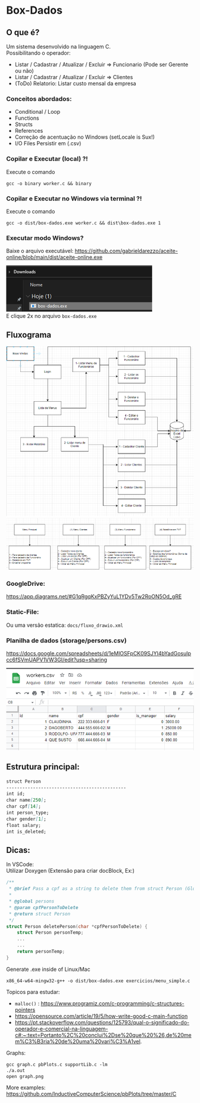 # Box-Dados
## O que é?
Um sistema desenvolvido na linguagem C.  
Possibilitando o operador:
- Listar / Cadastrar / Atualizar / Excluir => Funcionario (Pode ser Gerente ou não)
- Listar / Cadastrar / Atualizar / Excluir => Clientes
- (ToDo) Relatorio: Listar custo mensal da empresa


### Conceitos abordados:
- Conditional / Loop 
- Functions 
- Structs 
- References
- Correção de acentuação no Windows (setLocale is Sux!)
- I/O Files Persistir em (.csv)  


### Copilar e Executar (local) ?!  
Execute o comando
```shell
gcc -o binary worker.c && binary
```

### Copilar e Executar no Windows via terminal ?!
Execute o comando
```shell
gcc -o dist/box-dados.exe worker.c && dist\box-dados.exe 1
```


### Executar modo Windows?
Baixe o arquivo executável:
https://github.com/gabrieldarezzo/aceite-online/blob/main/dist/aceite-online.exe
 
![Abrir](docs/abrir_windows.png)    
E clique 2x no arquivo `box-dados.exe`



  
## Fluxograma

![Fluxograma Geral](docs/fluxo.png)    
![Fluxograma Menus](docs/fluxograma_menus.png)    


### GoogleDrive:
https://app.diagrams.net/#G1qRgqKxPBZyYuL1YDv5Tw2RoON5Od_gRE   

### Static-File:
Ou uma versão estatica: `docs/fluxo_drawio.xml`  



### Planilha de dados (storage/persons.csv)
https://docs.google.com/spreadsheets/d/1eMlOSFpCK09SJYl4bYadGosuIpcc6fSVmUAPV1VW3GI/edit?usp=sharing  
 
![Planilha de Dados (persons.csv)](docs/workers_csv.png)    


## Estrutura principal:

```markdown
struct Person
---------------------------------------------
int id;
char name[250];
char cpf[14];
int person_type;
char gender[1];
float salary;
int is_deleted;
```


## Dicas:
In VSCode:    
Utilizar Doxygen (Extensão para criar docBlock, Ex:)   
```c
/**
 * @brief Pass a cpf as a string to delete them from struct Person (Global Person)
 * 
 * @global persons
 * @param cpfPersonToDelete 
 * @return struct Person 
 */
struct Person deletePerson(char *cpfPersonToDelete) {
    struct Person personTemp;
    ...
    ...
    return personTemp;
}
```


Generate .exe inside of Linux/Mac
```shell
x86_64-w64-mingw32-g++ -o dist/box-dados.exe exercicios/menu_simple.c
```

Topicos para estudar:  
- `malloc()` : https://www.programiz.com/c-programming/c-structures-pointers
- https://opensource.com/article/19/5/how-write-good-c-main-function
- https://pt.stackoverflow.com/questions/125793/qual-o-significado-do-operador-e-comercial-na-linguagem-c#:~:text=Portanto%2C%20conclui%2Dse%20que%20%26,de%20mem%C3%B3ria%20de%20uma%20vari%C3%A1vel.

Graphs:
```shell
gcc graph.c pbPlots.c supportLib.c -lm
./a.out
open graph.png
```

More examples:
https://github.com/InductiveComputerScience/pbPlots/tree/master/C